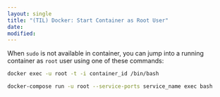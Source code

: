```yaml
---
layout: single
title: "(TIL) Docker: Start Container as Root User"
date:
modified:
---
```


When `sudo` is not available in container,
you can jump into a running container as `root` user using one of these commands:

```bash
docker exec -u root -t -i container_id /bin/bash

docker-compose run -u root --service-ports service_name exec bash
```
